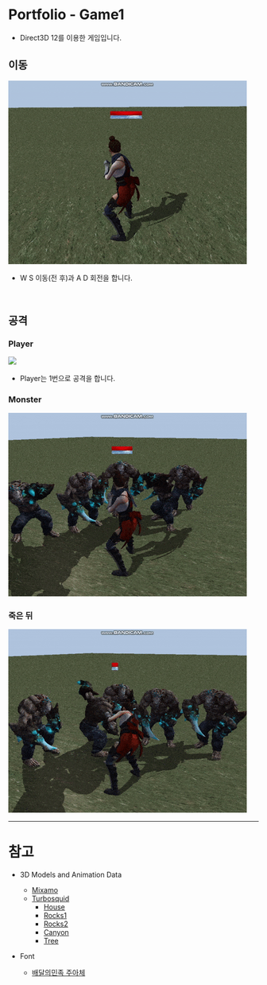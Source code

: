 # Portfolio - Game1
- Direct3D 12를 이용한 게임입니다.

## 이동
![](./Resource/GIF/Move.gif)
- W S 이동(전 후)과 A D 회전을 합니다.

<br/>

## 공격
### Player
![](./Resource/GIF/Attack_Player.gif)
- Player는 1번으로 공격을 합니다.

### Monster
![](./Resource/GIF/Attack_Monster.gif)

### 죽은 뒤
![](./Resource/GIF/After_Death.gif)

---

# 참고 
- 3D Models and Animation Data
    - [Mixamo](https://www.mixamo.com/#/)
    - [Turbosquid](https://www.turbosquid.com)
        - [House](https://www.turbosquid.com/FullPreview/Index.cfm/ID/689373)
        - [Rocks1](https://www.turbosquid.com/FullPreview/Index.cfm/ID/1074560)
        - [Rocks2](https://www.turbosquid.com/FullPreview/Index.cfm/ID/1048945)
        - [Canyon](https://www.turbosquid.com/FullPreview/Index.cfm/ID/744445)
        - [Tree](https://www.turbosquid.com/FullPreview/Index.cfm/ID/480733)
        
- Font
    - [배달의민족 주아체](http://font.woowahan.com/jua/)

